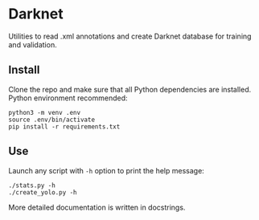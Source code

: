 # Darknet 

Utilities to read .xml annotations and create Darknet database for training and validation.

## Install

Clone the repo and make sure that all Python dependencies are installed. Python environment recommended:

```shell
python3 -m venv .env
source .env/bin/activate
pip install -r requirements.txt
```

## Use

Launch any script with `-h` option to print the help message:

```shell
./stats.py -h
./create_yolo.py -h
```

More detailed documentation is written in docstrings.